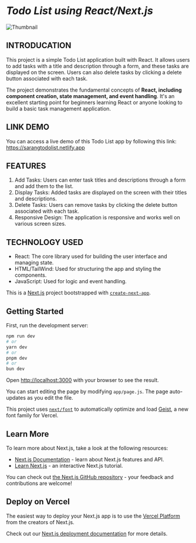 # ***Todo List using React/Next.js***



![Thumbnail](https://github.com/user-attachments/assets/c46345b8-804b-4737-bb69-c2aa9fcaeade)

## INTRODUCATION
This project is a simple Todo List application built with React. It allows users to add tasks with a title and description through a form, and these tasks are displayed on the screen. Users can also delete tasks by clicking a delete button associated with each task.

The project demonstrates the fundamental concepts of **React, including component creation, state management, and event handling**. It's an excellent starting point for beginners learning React or anyone looking to build a basic task management application.

## LINK DEMO
You can access a live demo of this Todo List app by following this link: https://sarangtodolist.netlify.app

## FEATURES
1. Add Tasks: Users can enter task titles and descriptions through a form and add them to the list.
2. Display Tasks: Added tasks are displayed on the screen with their titles and descriptions.
3. Delete Tasks: Users can remove tasks by clicking the delete button associated with each task.
4. Responsive Design: The application is responsive and works well on various screen sizes.

## TECHNOLOGY USED
* React: The core library used for building the user interface and managing state.
* HTML/TailWind: Used for structuring the app and styling the components.
* JavaScript: Used for logic and event handling.<br/>



This is a [Next.js](https://nextjs.org) project bootstrapped with [`create-next-app`](https://github.com/vercel/next.js/tree/canary/packages/create-next-app).

## Getting Started

First, run the development server:

```bash
npm run dev
# or
yarn dev
# or
pnpm dev
# or
bun dev
```

Open [http://localhost:3000](http://localhost:3000) with your browser to see the result.

You can start editing the page by modifying `app/page.js`. The page auto-updates as you edit the file.

This project uses [`next/font`](https://nextjs.org/docs/app/building-your-application/optimizing/fonts) to automatically optimize and load [Geist](https://vercel.com/font), a new font family for Vercel.

## Learn More

To learn more about Next.js, take a look at the following resources:

- [Next.js Documentation](https://nextjs.org/docs) - learn about Next.js features and API.
- [Learn Next.js](https://nextjs.org/learn) - an interactive Next.js tutorial.

You can check out [the Next.js GitHub repository](https://github.com/vercel/next.js) - your feedback and contributions are welcome!

## Deploy on Vercel

The easiest way to deploy your Next.js app is to use the [Vercel Platform](https://vercel.com/new?utm_medium=default-template&filter=next.js&utm_source=create-next-app&utm_campaign=create-next-app-readme) from the creators of Next.js.

Check out our [Next.js deployment documentation](https://nextjs.org/docs/app/building-your-application/deploying) for more details.

